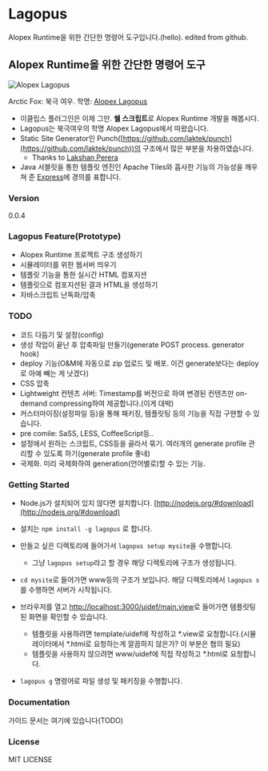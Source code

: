 # Lagopus

Alopex Runtime을 위한 간단한 명령어 도구입니다.(hello). edited from github.

## Alopex Runtime을 위한 간단한 명령어 도구 

![Alopex Lagopus](http://upload.wikimedia.org/wikipedia/commons/thumb/d/de/Polarfuchs_1_2004-11-17.jpg/220px-Polarfuchs_1_2004-11-17.jpg)

Arctic Fox: 북극 여우. 학명: [Alopex Lagopus](http://en.wikipedia.org/wiki/Arctic_fox)

- 이클립스 플러그인은 이제 그만. **쉘 스크립트**로 Alopex Runtime 개발을 해봅시다.
- Lagopus는 북극여우의 학명 Alopex Lagopus에서 따왔습니다.
- Static Site Generator인 Punch([https://github.com/laktek/punch](https://github.com/laktek/punch))의 구조에서 많은 부분을 차용하였습니다.
	- Thanks to [Lakshan Perera](https://github.com/laktek)
- Java 서블릿을 통한 템플릿 엔진인 Apache Tiles와 흡사한 기능의 가능성을 깨우쳐 준 [Express](http://expressjs.com)에 경의를 표합니다.

### Version
0.0.4

### Lagopus Feature(Prototype)

- Alopex Runtime 프로젝트 구조 생성하기
- 시뮬레이터를 위한 웹서버 띄우기
- 템플릿 기능을 통한 실시간 HTML 컴포지션
- 템플릿으로 컴포지션된 결과 HTML을 생성하기
- 자바스크립트 난독화/압축

### TODO

- 코드 다듬기 및 설정(config)
- 생성 작업이 끝난 후 압축파일 만들기(generate POST process. generator hook)
- deploy 기능(O&M에 자동으로 zip 업로드 및 배포. 이건 generate보다는 deploy로 아예 빼는 게 낫겠다)
- CSS 압축
- Lightweight 컨텐츠 서버: Timestamp를 버전으로 하여 변경된 컨텐츠만 on-demand compressing하여 제공합니다.(이게 대박)
- 커스터마이징(설정파일 등)을 통해 패키징, 템플릿팅 등의 기능을 직접 구현할 수 있습니다.
- pre comile: SaSS, LESS, CoffeeScript등..
- 설정에서 원하는 스크립트, CSS등을 골라서 묶기. 여러개의 generate profile 관리할 수 있도록 하기(generate profile 좋네)
- 국제화. 미리 국제화하여 generation(언어별로)할 수 있는 기능.


### Getting Started

- Node.js가 설치되어 있지 않다면 설치합니다. [http://nodejs.org/#download](http://nodejs.org/#download)
- 설치는 `npm install -g lagopus` 로 합니다.
- 만들고 싶은 디렉토리에 들어가서 `lagopus setup mysite`을 수행합니다.
	- 그냥 `lagopus setup`라고 할 경우 해당 디렉토리에 구조가 생성됩니다.
- `cd mysite`로 들어가면 www등의 구조가 보입니다. 해당 디렉토리에서 `lagopus s`를 수행하면 서버가 시작됩니다.
- 브라우저를 열고 [http://localhost:3000/uidef/main.view](http://localhost:3000/uidef/main.view)로 들어가면 템플릿팅된 화면을 확인할 수 있습니다.
	- 템플릿을 사용하려면 template/uidef에 작성하고 *.view로 요청합니다.(시뮬레이터에서 *.html로 요청하는게 깔끔하지 않은가? 이 부분은 협의 필요)
	- 템플릿을 사용하지 않으려면 www/uidef에 직접 작성하고 *.html로 요청합니다.

- `lagopus g` 명령어로 파일 생성 및 패키징을 수행합니다.

### Documentation

가이드 문서는 여기에 있습니다(TODO)


### License

MIT LICENSE
